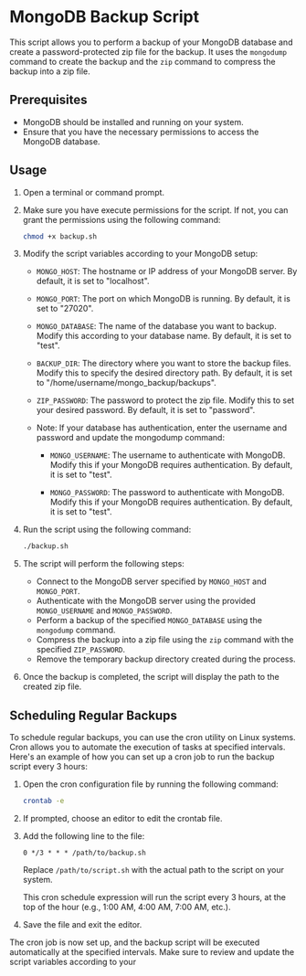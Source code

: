 # MongoDB Backup Script

This script allows you to perform a backup of your MongoDB database and create a password-protected zip file for the backup. It uses the `mongodump` command to create the backup and the `zip` command to compress the backup into a zip file.

## Prerequisites

- MongoDB should be installed and running on your system.
- Ensure that you have the necessary permissions to access the MongoDB database.

## Usage

1. Open a terminal or command prompt.

2. Make sure you have execute permissions for the script. If not, you can grant the permissions using the following command:

   ```bash
   chmod +x backup.sh
   ```

3. Modify the script variables according to your MongoDB setup:

   - `MONGO_HOST`: The hostname or IP address of your MongoDB server. By default, it is set to "localhost".

   - `MONGO_PORT`: The port on which MongoDB is running. By default, it is set to "27020".

   - `MONGO_DATABASE`: The name of the database you want to backup. Modify this according to your database name. By default, it is set to "test".

   - `BACKUP_DIR`: The directory where you want to store the backup files. Modify this to specify the desired directory path. By default, it is set to "/home/username/mongo_backup/backups".

   - `ZIP_PASSWORD`: The password to protect the zip file. Modify this to set your desired password. By default, it is set to "password".

   - Note: If your database has authentication, enter the username and password
   and update the mongodump command:
      - `MONGO_USERNAME`: The username to authenticate with MongoDB. Modify this if your MongoDB requires authentication. By default, it is set to "test". 

      - `MONGO_PASSWORD`: The password to authenticate with MongoDB. Modify this if your MongoDB requires authentication. By default, it is set to "test".


4. Run the script using the following command:

   ```bash
   ./backup.sh
   ```

5. The script will perform the following steps:

   - Connect to the MongoDB server specified by `MONGO_HOST` and `MONGO_PORT`.
   - Authenticate with the MongoDB server using the provided `MONGO_USERNAME` and `MONGO_PASSWORD`.
   - Perform a backup of the specified `MONGO_DATABASE` using the `mongodump` command.
   - Compress the backup into a zip file using the `zip` command with the specified `ZIP_PASSWORD`.
   - Remove the temporary backup directory created during the process.

6. Once the backup is completed, the script will display the path to the created zip file.

## Scheduling Regular Backups

To schedule regular backups, you can use the cron utility on Linux systems. Cron allows you to automate the execution of tasks at specified intervals. Here's an example of how you can set up a cron job to run the backup script every 3 hours:

1. Open the cron configuration file by running the following command:

   ```bash
   crontab -e
   ```

2. If prompted, choose an editor to edit the crontab file.

3. Add the following line to the file:

   ```
   0 */3 * * * /path/to/backup.sh
   ```

   Replace `/path/to/script.sh` with the actual path to the script on your system.

   This cron schedule expression will run the script every 3 hours, at the top of the hour (e.g., 1:00 AM, 4:00 AM, 7:00 AM, etc.).

4. Save the file and exit the editor.

The cron job is now set up, and the backup script will be executed automatically at the specified intervals. Make sure to review and update the script variables according to your
